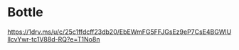 # Bottle
 
https://1drv.ms/u/c/25c1ffdcff23db20/EbEWmFG5FFJGsEz9eP7CsE4BGWlUllcvYwr-tc1V88d-RQ?e=T1No8n